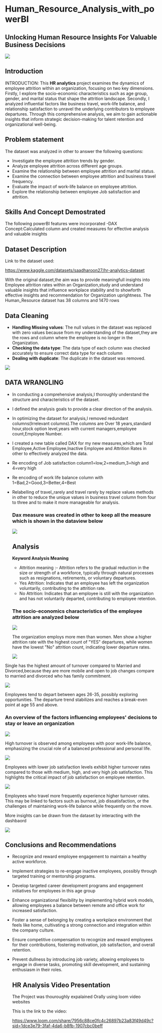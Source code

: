 # Human_Resource_Analysis_with_powerBI
## Unlocking Human Resource Insights For Valuable Business Decisions ##

![](HR_Intro_page.jpg)

## Introduction

INTRODUCTION: This **HR analytics** project examines the dynamics of employee attrition within an organization, focusing on two key dimensions. Firstly, I explore the socio-economic characteristics such as age group, gender, and marital status that shape the attrition landscape. Secondly, I analyzed influential factors like business travel, work-life balance, and relationship satisfaction to unravel the underlying contributors to employee departures. Through this comprehensive analysis, we aim to gain actionable insights that inform strategic decision-making for talent retention and organizational well-being.

## Problem statement
The dataset was analyzed in other to answer the following questions:
- Investigate the employee attrition trends by gender.
- Analyze employee attrition across different age groups.
- Examine the relationship between employee attrition and marital status.
- Examine the connection between employee attrition and business travel frequency.
- Evaluate the impact of work-life balance on employee attrition.
- Explore the relationship between employee Job satisfaction and attrition.

## Skills And Concept Demostrated
The following powerBI features were incorporated -DAX Concept:Calculated column and created measures for effective analysis and valuable insights

## Dataset Description
Link to the dataset used:

https://www.kaggle.com/datasets/saadharoon27/hr-analytics-dataset

With the original dataset,the aim was to provide meaningfull insights into Employee attrition rates within an Organization,study and understand valuable insights that influence workplace stability and to showforth effective insights and recommendation for Organization uprightness.
The Human_Resource dataset has 38 columns and 1470 rows

## Data Cleaning
- **Handling Missing values**: The null values in the dataset was replaced with zero values because from my understanding of the dataset,they are the rows and 
    column where the employee is no longer in the Organization.
- **Checking the data type**: The data type of each column was checked accurately to ensure correct data type for each column
- **Dealing with duplicate**: The duplicate in the dataset was removed.
  
![](HR_%20Data_Cleaning.png)

## DATA WRANGLING
- In conducting a comprehensive analysis,I thoroughly understand the structure and characteristics of the dataset.
- I defined the analysis goals to provide a clear direction of the analysis.
- In optimizing the dataset for analysis,I removed redundant columns(Irrelevant columns).The columns are Over 18 years,standard hour,stock option level,years with current managers,employee count,Employee Number.
- I created a new table called DAX for my new measures,which are Total Employee,Active Employee,Inactive Employee and Attrition Rates in other to effectively analyzed the data.
- Re encoding of Job satisfaction column1=low,2=medium,3=high and 4=very high
- Re encoding of work life balance column with 1=Bad,2=Good,3=Better,4=Best
- Relabelling of travel_rarely and travel rarely by replace values methods in other to reduce the unique values in business travel column from four to three and to make it more manageable for analysis.
  
  ### Dax measure was created in other to keep all the measure which is shown in the dataview below

  ![](HR_Analytics_Dax_measure.png)

  ## Analysis
   **Keyword Analysis Meaning**
  - Attrition meaning :- Attrition refers to the gradual reduction in the size or strength of a workforce, typically through natural processes such as 
    resignations, retirements, or voluntary departures.
  - Yes Attrition: Indicates that an employee has left the organization voluntarily, contributing to the attrition rate.
  - No Attrition: Indicates that an employee is still with the organization and has not voluntarily departed, contributing to employee retention.

  
  ### The socio-economics characteristics of the employee attrition are analyzed below

  ![](Attrition%20_By_Gender.png)

  The organization employs more men than women. Men show a higher attrition rate with the highest count of "YES" departures, while women have the lowest "No" attrition count, indicating lower departure rates.

  ![](Attrition_By_Marital_status.png)

Single has the highest amount of turnover compared to Married and Divorced,because they are more mobile and open to job changes compare to married and divorced who has family commitment.
  
![](Attrition_By_%20Agegroup.png)

Employees tend to depart between ages 26-35, possibly exploring opportunities. The departure trend stabilizes and reaches a break-even point at age 55 and above.

### An overview of the factors influencing employees' decisions to stay or leave an organization

![](Attrition_worklife_balance.png)

High turnover is observed among employees with poor work-life balance, emphasizing the crucial role of a balanced professional and personal life.

![](Attrition_By_Job%20satisfaction.png)

Employees with lower job satisfaction levels exhibit higher turnover rates compared to those with medium, high, and very high job satisfaction. This highlights the critical impact of job satisfaction on employee retention.

![](Attrition_By_Business_Travel.png)

Employees who travel more frequently experience higher turnover rates. This may be linked to factors such as burnout, job dissatisfaction, or the challenges of maintaining work-life balance while frequently on the move.

More insights can be drawn from the dataset by interacting with the dashbaord

![](HR_Analysis_Dashboard_.png)

## Conclusions and Recommendations 

- Recognize and reward employee engagement to maintain a healthy active workforce.
- Implement strategies to re-engage inactive employees, possibly through targeted training or mentorship programs.
- Develop targeted career development programs and engagement initiatives for employees in this age group
- Enhance organizational flexibility by implementing hybrid work models, allowing employees a balance between remote and office work for increased satisfaction.
- Foster a sense of belonging by creating a workplace environment that feels like home, cultivating a strong connection and integration within the company culture.
- Ensure competitive compensation to recognize and reward employees for their contributions, fostering motivation, job satisfaction, and overall retention.
- Prevent dullness by introducing job variety, allowing employees to engage in diverse tasks, promoting skill development, and sustaining enthusiasm in their 
  roles.

  ## HR Analysis Video Presentation

  The Project was thouroughly expalained Orally using loom video websites
  
  This is the link to the video:
  
  https://www.loom.com/share/7956c88ce0fc4c26897b23a83f49d49c?sid=1dce3e79-3faf-4da6-b8fb-1907cbc0beff
  







